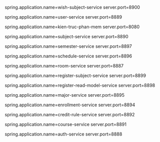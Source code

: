 spring.application.name=wish-subject-service
server.port=8900

spring.application.name=user-service
server.port=8889

spring.application.name=kien-truc-phan-mem
server.port=8080

spring.application.name=subject-service
server.port=8890

spring.application.name=semester-service
server.port=8897

spring.application.name=schedule-service
server.port=8896

spring.application.name=room-service
server.port=8887

spring.application.name=register-subject-service
server.port=8899

spring.application.name=register-read-model-service
server.port=8898

spring.application.name=major-service
server.port=8895

spring.application.name=enrollment-service
server.port=8894

spring.application.name=credit-rule-service
server.port=8892

spring.application.name=course-service
server.port=8891

spring.application.name=auth-service
server.port=8888
